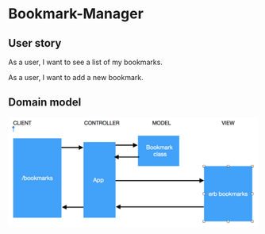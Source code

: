 # Bookmark-Manager

User story
----------
As a user,
I want to see a list of my bookmarks.

As a user,
I want to add a new bookmark.


Domain model
------------
![Screenshot](model_image.png)
